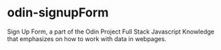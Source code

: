 # odin-signupForm
Sign Up Form, a part of the Odin Project Full Stack Javascript Knowledge that emphasizes on how to work with data in webpages. 
